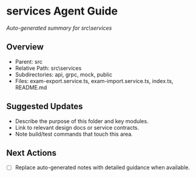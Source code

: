 ﻿# services Agent Guide
*Auto-generated summary for src\services*

## Overview
- Parent: src
- Relative Path: src\services
- Subdirectories: api, grpc, mock, public
- Files: exam-export.service.ts, exam-import.service.ts, index.ts, README.md

## Suggested Updates
- Describe the purpose of this folder and key modules.
- Link to relevant design docs or service contracts.
- Note build/test commands that touch this area.

## Next Actions
- [ ] Replace auto-generated notes with detailed guidance when available.
